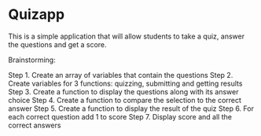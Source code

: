 # Quizapp
This is a simple application that will allow students to take a quiz, answer the questions and get a score.

Brainstorming:

Step 1. Create an array of variables that contain the questions
Step 2. Create variables for 3 functions: quizzing, submitting and getting results
Step 3. Create a function to display the questions along with its answer choice
Step 4. Create a function to compare the selection to the correct answer
Step 5. Create a function to display the result of the quiz
Step 6. For each correct question add 1 to score
Step 7. Display score and all the correct answers